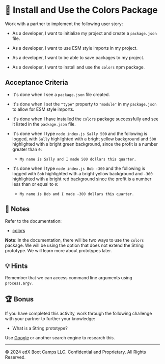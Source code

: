 # 📖 Install and Use the Colors Package

Work with a partner to implement the following user story:

* As a developer, I want to initialize my project and create a `package.json` file.

* As a developer, I want to use ESM style imports in my project.

* As a developer, I want to be able to save packages to my project.

* As a developer, I want to install and use the `colors` npm package.

## Acceptance Criteria

* It's done when I see a `package.json` file created.

* It's done when I set the `"type"` property to `"module"` in my `package.json` to allow for ESM style imports.

* It's done when I have installed the `colors` package successfully and see it listed in the `package.json` file.

* It's done when I type `node index.js Sally 500` and the following is logged, with `Sally` highlighted with a bright yellow background and `500` highlighted with a bright green background, since the profit is a number greater than `0`:

  * `My name is Sally and I made 500 dollars this quarter.`

* It's done when I type `node index.js Bob -300` and the following is logged with `Bob` highlighted with a bright yellow background and `-300` highlighted with a bright red background since the profit is a number less than or equal to `0`:

  * `My name is Bob and I made -300 dollars this quarter.`

## 📝 Notes

Refer to the documentation:

* [colors](https://www.npmjs.com/package/colors)

**Note**: In the documentation, there will be two ways to use the `colors` package. We will be using the option that does not extend the String prototype. We will learn more about prototypes later.

## 💡 Hints

Remember that we can access command line arguments using `process.argv`.

## 🏆 Bonus

If you have completed this activity, work through the following challenge with your partner to further your knowledge:

* What is a String prototype?

Use [Google](https://www.google.com) or another search engine to research this.

---
© 2024 edX Boot Camps LLC. Confidential and Proprietary. All Rights Reserved.
